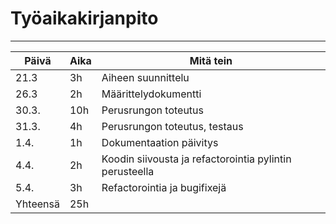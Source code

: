 # Työaikakirjanpito
<hr/>

| Päivä | Aika | Mitä tein |
|-------|------|-----------|
| 21.3  |  3h  | Aiheen suunnittelu |
| 26.3  |  2h  | Määrittelydokumentti |
| 30.3. |  10h | Perusrungon toteutus |
| 31.3. |  4h | Perusrungon toteutus, testaus |
| 1.4. |  1h | Dokumentaation päivitys |
| 4.4. |  2h | Koodin siivousta ja refactorointia pylintin perusteella |
| 5.4. |  3h | Refactorointia ja bugifixejä |
| Yhteensä | 25h |           |